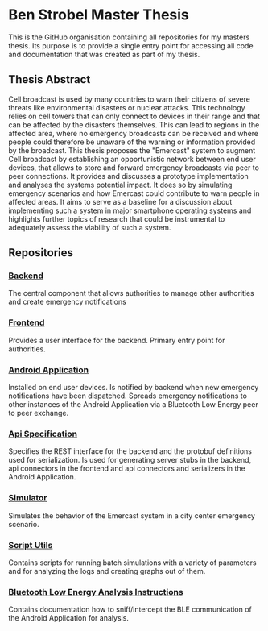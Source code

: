 # Ben Strobel Master Thesis
This is the GitHub organisation containing all repositories for my masters thesis. Its purpose is to provide a single entry point for accessing all code and documentation that was created as part of my thesis.

## Thesis Abstract

Cell broadcast is used by many countries to warn their citizens of severe threats
like environmental disasters or nuclear attacks. This technology relies on cell
towers that can only connect to devices in their range and that can be affected
by the disasters themselves. This can lead to regions in the affected area, where
no emergency broadcasts can be received and where people could therefore be
unaware of the warning or information provided by the broadcast.
This thesis proposes the "Emercast" system to augment Cell broadcast by establishing 
an opportunistic network between end user devices, that allows to store
and forward emergency broadcasts via peer to peer connections. It provides
and discusses a prototype implementation and analyses the systems potential
impact. It does so by simulating emergency scenarios and how Emercast could contribute
to warn people in affected areas. It aims to serve as a baseline for a discussion
about implementing such a system in major smartphone operating systems and
highlights further topics of research that could be instrumental to adequately
assess the viability of such a system.

## Repositories

### [Backend](https://github.com/ben-strobel-master-thesis/emercast-backend)
The central component that allows authorities to manage other authorities and create emergency notifications

### [Frontend](https://github.com/ben-strobel-master-thesis/emercast-webinterface)
Provides a user interface for the backend. Primary entry point for authorities.

### [Android Application](https://github.com/ben-strobel-master-thesis/emercast-android)
Installed on end user devices. Is notified by backend when new emergency notifications have been dispatched. Spreads emergency notifications to other instances of the Android Application via a Bluetooth Low Energy peer to peer exchange.

### [Api Specification](https://github.com/ben-strobel-master-thesis/emercast-api)
Specifies the REST interface for the backend and the protobuf definitions used for serialization. Is used for generating server stubs in the backend, api connectors in the frontend and api connectors and serializers in the Android Application.

### [Simulator](https://github.com/ben-strobel-master-thesis/emercast-simulator)
Simulates the behavior of the Emercast system in a city center emergency scenario.

### [Script Utils](https://github.com/ben-strobel-master-thesis/script-utils)
Contains scripts for running batch simulations with a variety of parameters and for analyzing the logs and creating graphs out of them.

### [Bluetooth Low Energy Analysis Instructions](https://github.com/ben-strobel-master-thesis/emercast-ble-sniffer-analysis)
Contains documentation how to sniff/intercept the BLE communication of the Android Application for analysis.
